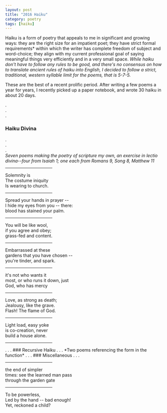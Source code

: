 ```yaml
---
layout: post
title: "2016 Haiku"
category: poetry
tags: [haiku]
---
```


Haiku is a form of poetry that appeals to me in significant and growing ways: they are the right size for an impatient poet; they have strict formal requirements* within which the writer has complete freedom of subject and word-choice; they align with my current professional goal of saying meaningful things very efficiently and in a very small space. *While haiku don't have to follow any rules to be good, and there's no consensus on how to translate ancient rules of haiku into English, I decided to follow a strict, traditional, western syllable limit for the poems, that is 5-7-5.*

These are the best of a recent prolific period. After writing a few poems a year for years, I recently picked up a paper notebook, and wrote 30 haiku in about 20 days. 

.  
.  
.
### Haiku Divina
.  
.  
.  
*Seven poems making the poetry of scripture my own, an exercise in lectio divina--four from Isaiah 1; one each from Romans 9, Song 8, Matthew 11*

<hr width="30%" />

Solemnity is \
The costume iniquity \
Is wearing to church.

<hr width="30%" />

Spread your hands in prayer --  \
I hide my eyes from you -- there: \
blood has stained your palm.

<hr width="30%" />

You will be like wool, \
if you agree and obey; \
grass-fed and content.

<hr width="30%" />

Embarrassed at these \
gardens that you have chosen -- \
you're tinder, and spark.

<hr width="30%" />

it's not who wants it \
most, or who runs it down, just \
God, who has mercy

<hr width="30%" />

Love, as strong as death; \
Jealousy, like the grave. \
Flash! The flame of God.

<hr width="30%" />

Light load, easy yoke \
is co-creation, never \
build a house alone.

<hr width="30%" />
.  
.  
.  
### Recursive Haiku
.  
.  
.  
*Two poems referencing the form in the function*
.  
.  
.
### Miscellaneous
.  
.  
.
<hr width="30%" />

the end of simpler \
times: see the learned man pass \
through the garden gate 

<hr width="30%" />

To be powerless, \
Led by the hand -- bad enough! \
Yet, reckoned a child? 

